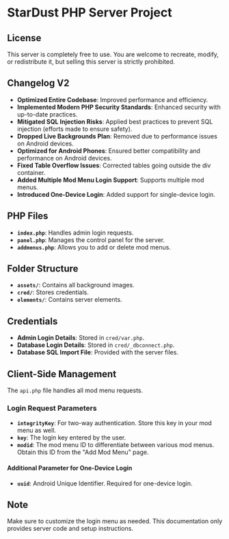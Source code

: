 # StarDust PHP Server Project

## License

This server is completely free to use. You are welcome to recreate, modify, or redistribute it, but selling this server is strictly prohibited.

## Changelog V2

- **Optimized Entire Codebase**: Improved performance and efficiency.
- **Implemented Modern PHP Security Standards**: Enhanced security with up-to-date practices.
- **Mitigated SQL Injection Risks**: Applied best practices to prevent SQL injection (efforts made to ensure safety).
- **Dropped Live Backgrounds Plan**: Removed due to performance issues on Android devices.
- **Optimized for Android Phones**: Ensured better compatibility and performance on Android devices.
- **Fixed Table Overflow Issues**: Corrected tables going outside the div container.
- **Added Multiple Mod Menu Login Support**: Supports multiple mod menus.
- **Introduced One-Device Login**: Added support for single-device login.

## PHP Files

- **`index.php`**: Handles admin login requests.
- **`panel.php`**: Manages the control panel for the server.
- **`addmenus.php`**: Allows you to add or delete mod menus.

## Folder Structure

- **`assets/`**: Contains all background images.
- **`cred/`**: Stores credentials.
- **`elements/`**: Contains server elements.

## Credentials

- **Admin Login Details**: Stored in `cred/var.php`.
- **Database Login Details**: Stored in `cred/_dbconnect.php`.
- **Database SQL Import File**: Provided with the server files.

## Client-Side Management

The `api.php` file handles all mod menu requests.

### Login Request Parameters

- **`integrityKey`**: For two-way authentication. Store this key in your mod menu as well.
- **`key`**: The login key entered by the user.
- **`modid`**: The mod menu ID to differentiate between various mod menus. Obtain this ID from the "Add Mod Menu" page.

#### Additional Parameter for One-Device Login

- **`uuid`**: Android Unique Identifier. Required for one-device login.

## Note

Make sure to customize the login menu as needed. This documentation only provides server code and setup instructions.

